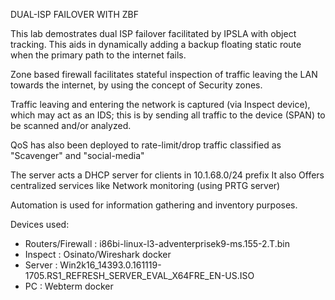 DUAL-ISP FAILOVER WITH ZBF

This lab demostrates dual ISP failover facilitated by IPSLA with object tracking.
This aids in dynamically adding a backup floating static route when the primary path to the internet fails.

Zone based firewall facilitates stateful inspection of traffic leaving the LAN towards the internet, by using 
the concept of Security zones.

Traffic leaving and entering the network is captured (via Inspect device), which may act as an IDS; this is by
sending all traffic to the device (SPAN) to be scanned and/or analyzed.

QoS has also been deployed to rate-limit/drop traffic classified as "Scavenger" and "social-media"

The server acts a DHCP server for clients in 10.1.68.0/24 prefix
It also Offers centralized services like Network monitoring (using PRTG server)

Automation is used for information gathering and inventory purposes.

Devices used:

  -  Routers/Firewall : i86bi-linux-l3-adventerprisek9-ms.155-2.T.bin
  -  Inspect : Osinato/Wireshark docker
  -  Server : Win2k16_14393.0.161119-1705.RS1_REFRESH_SERVER_EVAL_X64FRE_EN-US.ISO
  -  PC : Webterm docker




